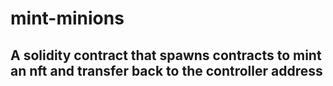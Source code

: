 # mint-minions

## A solidity contract that spawns contracts to mint an nft and transfer back to the controller address
